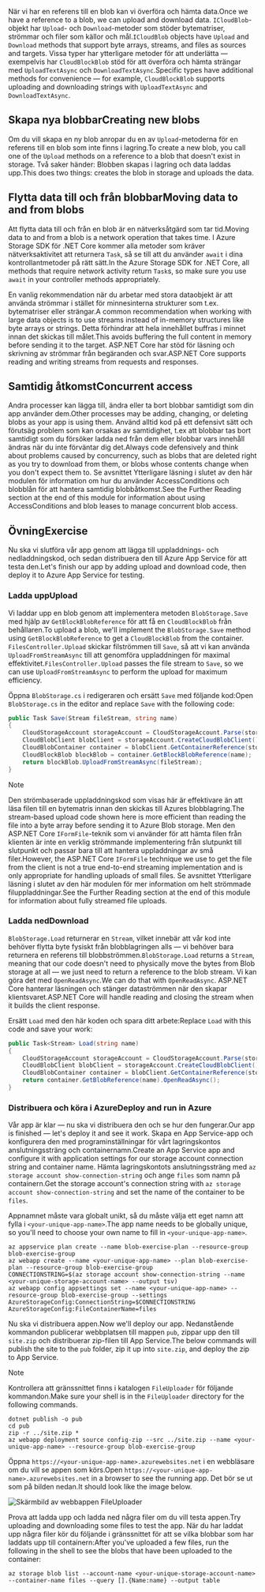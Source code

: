 <span data-ttu-id="c51e8-101">När vi har en referens till en blob kan vi överföra och hämta data.</span><span class="sxs-lookup"><span data-stu-id="c51e8-101">Once we have a reference to a blob, we can upload and download data.</span></span> <span data-ttu-id="c51e8-102">`ICloudBlob`-objekt har `Upload`- och `Download`-metoder som stöder bytematriser, strömmar och filer som källor och mål.</span><span class="sxs-lookup"><span data-stu-id="c51e8-102">`ICloudBlob` objects have `Upload` and `Download` methods that support byte arrays, streams, and files as sources and targets.</span></span> <span data-ttu-id="c51e8-103">Vissa typer har ytterligare metoder för att underlätta &mdash; exempelvis har `CloudBlockBlob` stöd för att överföra och hämta strängar med `UploadTextAsync` och `DownloadTextAsync`.</span><span class="sxs-lookup"><span data-stu-id="c51e8-103">Specific types have additional methods for convenience &mdash; for example, `CloudBlockBlob` supports uploading and downloading strings with `UploadTextAsync` and `DownloadTextAsync`.</span></span>

## <a name="creating-new-blobs"></a><span data-ttu-id="c51e8-104">Skapa nya blobbar</span><span class="sxs-lookup"><span data-stu-id="c51e8-104">Creating new blobs</span></span>

<span data-ttu-id="c51e8-105">Om du vill skapa en ny blob anropar du en av `Upload`-metoderna för en referens till en blob som inte finns i lagring.</span><span class="sxs-lookup"><span data-stu-id="c51e8-105">To create a new blob, you call one of the `Upload` methods on a reference to a blob that doesn't exist in storage.</span></span> <span data-ttu-id="c51e8-106">Två saker händer: Blobben skapas i lagring och data laddas upp.</span><span class="sxs-lookup"><span data-stu-id="c51e8-106">This does two things: creates the blob in storage and uploads the data.</span></span>

## <a name="moving-data-to-and-from-blobs"></a><span data-ttu-id="c51e8-107">Flytta data till och från blobbar</span><span class="sxs-lookup"><span data-stu-id="c51e8-107">Moving data to and from blobs</span></span>

<span data-ttu-id="c51e8-108">Att flytta data till och från en blob är en nätverksåtgärd som tar tid.</span><span class="sxs-lookup"><span data-stu-id="c51e8-108">Moving data to and from a blob is a network operation that takes time.</span></span> <span data-ttu-id="c51e8-109">I Azure Storage SDK för .NET Core kommer alla metoder som kräver nätverksaktivitet att returnera `Task`, så se till att du använder `await` i dina kontrollantmetoder på rätt sätt.</span><span class="sxs-lookup"><span data-stu-id="c51e8-109">In the Azure Storage SDK for .NET Core, all methods that require network activity return `Task`s, so make sure you use `await` in your controller methods appropriately.</span></span>

<span data-ttu-id="c51e8-110">En vanlig rekommendation när du arbetar med stora dataobjekt är att använda strömmar i stället för minnesinterna strukturer som t.ex. bytematriser eller strängar.</span><span class="sxs-lookup"><span data-stu-id="c51e8-110">A common recommendation when working with large data objects is to use streams instead of in-memory structures like byte arrays or strings.</span></span> <span data-ttu-id="c51e8-111">Detta förhindrar att hela innehållet buffras i minnet innan det skickas till målet.</span><span class="sxs-lookup"><span data-stu-id="c51e8-111">This avoids buffering the full content in memory before sending it to the target.</span></span> <span data-ttu-id="c51e8-112">ASP.NET Core har stöd för läsning och skrivning av strömmar från begäranden och svar.</span><span class="sxs-lookup"><span data-stu-id="c51e8-112">ASP.NET Core supports reading and writing streams from requests and responses.</span></span>

## <a name="concurrent-access"></a><span data-ttu-id="c51e8-113">Samtidig åtkomst</span><span class="sxs-lookup"><span data-stu-id="c51e8-113">Concurrent access</span></span>

<span data-ttu-id="c51e8-114">Andra processer kan lägga till, ändra eller ta bort blobbar samtidigt som din app använder dem.</span><span class="sxs-lookup"><span data-stu-id="c51e8-114">Other processes may be adding, changing, or deleting blobs as your app is using them.</span></span> <span data-ttu-id="c51e8-115">Använd alltid kod på ett defensivt sätt och förutsäg problem som kan orsakas av samtidighet, t.ex att blobbar tas bort samtidigt som du försöker ladda ned från dem eller blobbar vars innehåll ändras när du inte förväntar dig det.</span><span class="sxs-lookup"><span data-stu-id="c51e8-115">Always code defensively and think about problems caused by concurrency, such as blobs that are deleted right as you try to download from them, or blobs whose contents change when you don't expect them to.</span></span> <span data-ttu-id="c51e8-116">Se avsnittet Ytterligare läsning i slutet av den här modulen för information om hur du använder AccessConditions och blobblån för att hantera samtidig blobbåtkomst.</span><span class="sxs-lookup"><span data-stu-id="c51e8-116">See the Further Reading section at the end of this module for information about using AccessConditions and blob leases to manage concurrent blob access.</span></span>

## <a name="exercise"></a><span data-ttu-id="c51e8-117">Övning</span><span class="sxs-lookup"><span data-stu-id="c51e8-117">Exercise</span></span>

<span data-ttu-id="c51e8-118">Nu ska vi slutföra vår app genom att lägga till uppladdnings- och nedladdningskod, och sedan distribuera den till Azure App Service för att testa den.</span><span class="sxs-lookup"><span data-stu-id="c51e8-118">Let's finish our app by adding upload and download code, then deploy it to Azure App Service for testing.</span></span>

### <a name="upload"></a><span data-ttu-id="c51e8-119">Ladda upp</span><span class="sxs-lookup"><span data-stu-id="c51e8-119">Upload</span></span>

<span data-ttu-id="c51e8-120">Vi laddar upp en blob genom att implementera metoden `BlobStorage.Save` med hjälp av `GetBlockBlobReference` för att få en `CloudBlockBlob` från behållaren.</span><span class="sxs-lookup"><span data-stu-id="c51e8-120">To upload a blob, we'll implement the `BlobStorage.Save` method using `GetBlockBlobReference` to get a `CloudBlockBlob` from the container.</span></span> <span data-ttu-id="c51e8-121">`FilesController.Upload` skickar filströmmen till `Save`, så att vi kan använda `UploadFromStreamAsync` till att genomföra uppladdningen för maximal effektivitet.</span><span class="sxs-lookup"><span data-stu-id="c51e8-121">`FilesController.Upload` passes the file stream to `Save`, so we can use `UploadFromStreamAsync` to perform the upload for maximum efficiency.</span></span>

<span data-ttu-id="c51e8-122">Öppna `BlobStorage.cs` i redigeraren och ersätt `Save` med följande kod:</span><span class="sxs-lookup"><span data-stu-id="c51e8-122">Open `BlobStorage.cs` in the editor and replace `Save` with the following code:</span></span>

```csharp
public Task Save(Stream fileStream, string name)
{
    CloudStorageAccount storageAccount = CloudStorageAccount.Parse(storageConfig.ConnectionString);
    CloudBlobClient blobClient = storageAccount.CreateCloudBlobClient();
    CloudBlobContainer container = blobClient.GetContainerReference(storageConfig.FileContainerName);
    CloudBlockBlob blockBlob = container.GetBlockBlobReference(name);
    return blockBlob.UploadFromStreamAsync(fileStream);
}
```

> [!NOTE]
> <span data-ttu-id="c51e8-123">Den strömbaserade uppladdningskod som visas här är effektivare än att läsa filen till en bytematris innan den skickas till Azures blobblagring.</span><span class="sxs-lookup"><span data-stu-id="c51e8-123">The stream-based upload code shown here is more efficient than reading the file into a byte array before sending it to Azure Blob storage.</span></span> <span data-ttu-id="c51e8-124">Men den ASP.NET Core `IFormFile`-teknik som vi använder för att hämta filen från klienten är inte en verklig strömmande implementering från slutpunkt till slutpunkt och passar bara till att hantera uppladdningar av små filer.</span><span class="sxs-lookup"><span data-stu-id="c51e8-124">However, the ASP.NET Core `IFormFile` technique we use to get the file from the client is not a true end-to-end streaming implementation and is only appropriate for handling uploads of small files.</span></span> <span data-ttu-id="c51e8-125">Se avsnittet Ytterligare läsning i slutet av den här modulen för mer information om helt strömmade filuppladdningar.</span><span class="sxs-lookup"><span data-stu-id="c51e8-125">See the Further Reading section at the end of this module for information about fully streamed file uploads.</span></span>

### <a name="download"></a><span data-ttu-id="c51e8-126">Ladda ned</span><span class="sxs-lookup"><span data-stu-id="c51e8-126">Download</span></span>

<span data-ttu-id="c51e8-127">`BlobStorage.Load` returnerar en `Stream`, vilket innebär att vår kod inte behöver flytta byte fysiskt från blobblagringen alls &mdash; vi behöver bara returnera en referens till blobbströmmen.</span><span class="sxs-lookup"><span data-stu-id="c51e8-127">`BlobStorage.Load` returns a `Stream`, meaning that our code doesn't need to physically move the bytes from Blob storage at all &mdash; we just need to return a reference to the blob stream.</span></span> <span data-ttu-id="c51e8-128">Vi kan göra det med `OpenReadAsync`.</span><span class="sxs-lookup"><span data-stu-id="c51e8-128">We can do that with `OpenReadAsync`.</span></span> <span data-ttu-id="c51e8-129">ASP.NET Core hanterar läsningen och stänger dataströmmen när den skapar klientsvaret.</span><span class="sxs-lookup"><span data-stu-id="c51e8-129">ASP.NET Core will handle reading and closing the stream when it builds the client response.</span></span>

<span data-ttu-id="c51e8-130">Ersätt `Load` med den här koden och spara ditt arbete:</span><span class="sxs-lookup"><span data-stu-id="c51e8-130">Replace `Load` with this code and save your work:</span></span>

```csharp
public Task<Stream> Load(string name)
{
    CloudStorageAccount storageAccount = CloudStorageAccount.Parse(storageConfig.ConnectionString);
    CloudBlobClient blobClient = storageAccount.CreateCloudBlobClient();
    CloudBlobContainer container = blobClient.GetContainerReference(storageConfig.FileContainerName);
    return container.GetBlobReference(name).OpenReadAsync();
}
```

### <a name="deploy-and-run-in-azure"></a><span data-ttu-id="c51e8-131">Distribuera och köra i Azure</span><span class="sxs-lookup"><span data-stu-id="c51e8-131">Deploy and run in Azure</span></span>

<span data-ttu-id="c51e8-132">Vår app är klar &mdash; nu ska vi distribuera den och se hur den fungerar.</span><span class="sxs-lookup"><span data-stu-id="c51e8-132">Our app is finished &mdash; let's deploy it and see it work.</span></span> <span data-ttu-id="c51e8-133">Skapa en App Service-app och konfigurera den med programinställningar för vårt lagringskontos anslutningssträng och containernamn.</span><span class="sxs-lookup"><span data-stu-id="c51e8-133">Create an App Service app and configure it with application settings for our storage account connection string and container name.</span></span> <span data-ttu-id="c51e8-134">Hämta lagringskontots anslutningssträng med `az storage account show-connection-string` och ange `files` som namn på containern.</span><span class="sxs-lookup"><span data-stu-id="c51e8-134">Get the storage account's connection string with `az storage account show-connection-string` and set the name of the container to be `files`.</span></span>

<span data-ttu-id="c51e8-135">Appnamnet måste vara globalt unikt, så du måste välja ett eget namn att fylla i `<your-unique-app-name>`.</span><span class="sxs-lookup"><span data-stu-id="c51e8-135">The app name needs to be globally unique, so you'll need to choose your own name to fill in `<your-unique-app-name>`.</span></span>

```azurecli
az appservice plan create --name blob-exercise-plan --resource-group blob-exercise-group
az webapp create --name <your-unique-app-name> --plan blob-exercise-plan --resource-group blob-exercise-group
CONNECTIONSTRING=$(az storage account show-connection-string --name <your-unique-storage-account-name> --output tsv)
az webapp config appsettings set --name <your-unique-app-name> --resource-group blob-exercise-group --settings AzureStorageConfig:ConnectionString=$CONNECTIONSTRING AzureStorageConfig:FileContainerName=files
```

<span data-ttu-id="c51e8-136">Nu ska vi distribuera appen.</span><span class="sxs-lookup"><span data-stu-id="c51e8-136">Now we'll deploy our app.</span></span> <span data-ttu-id="c51e8-137">Nedanstående kommandon publicerar webbplatsen till mappen `pub`, zippar upp den till `site.zip` och distribuerar zip-filen till App Service.</span><span class="sxs-lookup"><span data-stu-id="c51e8-137">The below commands will publish the site to the `pub` folder, zip it up into `site.zip`, and deploy the zip to App Service.</span></span>

> [!NOTE]
> <span data-ttu-id="c51e8-138">Kontrollera att gränssnittet finns i katalogen `FileUploader` för följande kommandon.</span><span class="sxs-lookup"><span data-stu-id="c51e8-138">Make sure your shell is in the `FileUploader` directory for the following commands.</span></span>

```azurecli
dotnet publish -o pub
cd pub
zip -r ../site.zip *
az webapp deployment source config-zip --src ../site.zip --name <your-unique-app-name> --resource-group blob-exercise-group
```

<span data-ttu-id="c51e8-139">Öppna `https://<your-unique-app-name>.azurewebsites.net` i en webbläsare om du vill se appen som körs.</span><span class="sxs-lookup"><span data-stu-id="c51e8-139">Open `https://<your-unique-app-name>.azurewebsites.net` in a browser to see the running app.</span></span> <span data-ttu-id="c51e8-140">Det bör se ut som på bilden nedan.</span><span class="sxs-lookup"><span data-stu-id="c51e8-140">It should look like the image below.</span></span>

![Skärmbild av webbappen FileUploader](../media-drafts/fileuploader-empty.PNG)

<span data-ttu-id="c51e8-142">Prova att ladda upp och ladda ned några filer om du vill testa appen.</span><span class="sxs-lookup"><span data-stu-id="c51e8-142">Try uploading and downloading some files to test the app.</span></span> <span data-ttu-id="c51e8-143">När du har laddat upp några filer kör du följande i gränssnittet för att se vilka blobbar som har laddats upp till containern:</span><span class="sxs-lookup"><span data-stu-id="c51e8-143">After you've uploaded a few files, run the following in the shell to see the blobs that have been uploaded to the container:</span></span>

```console
az storage blob list --account-name <your-unique-storage-account-name> --container-name files --query [].{Name:name} --output table
```